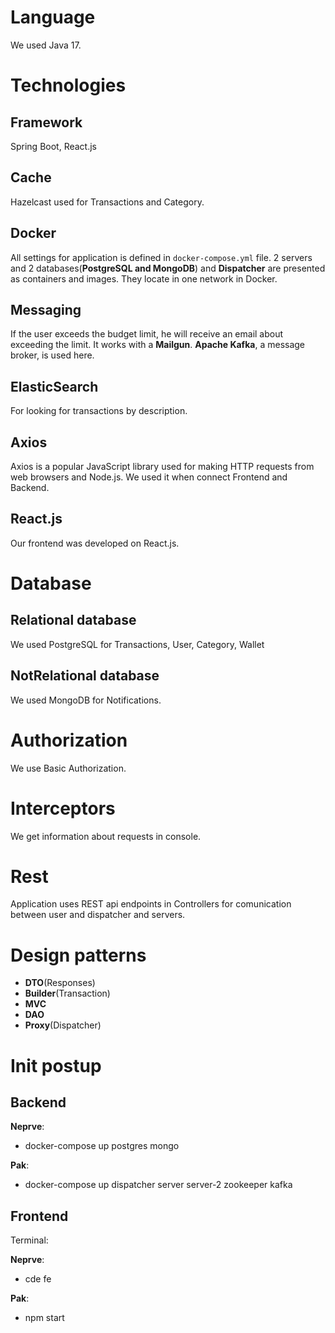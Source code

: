 # Language
We used Java 17.
# Technologies

## Framework
Spring Boot, React.js

## Cache

Hazelcast used for Transactions and Category. 

## Docker
All settings for application is defined in `docker-compose.yml` file.
2 servers and 2 databases(**PostgreSQL and MongoDB**) and **Dispatcher** are presented as containers and images. They locate in one network in Docker.

## Messaging
If the user exceeds the budget limit, he will receive an email about exceeding the limit. It works with a **Mailgun**. **Apache Kafka**, a message broker, is used here.



## ElasticSearch
For looking for transactions by description.


## Axios
Axios is a popular JavaScript library used for making HTTP requests from web browsers and Node.js. We used it when connect Frontend and Backend.



## React.js
Our frontend was developed on React.js.

# Database
## Relational database
We used PostgreSQL for Transactions, User, Category, Wallet
## NotRelational database
We used MongoDB for Notifications.

# Authorization
We use Basic Authorization.

# Interceptors
We get information about requests in console.

# Rest
Application uses REST api endpoints in Controllers for comunication between user and dispatcher and servers.

# Design patterns

- **DTO**(Responses)
- **Builder**(Transaction)
- **MVC**
- **DAO**
- **Proxy**(Dispatcher)
# Init postup
## Backend
**Neprve**:
- docker-compose up postgres mongo

**Pak**:
- docker-compose up dispatcher server server-2 zookeeper kafka
## Frontend
Terminal:

**Neprve**:
- cde fe

**Pak**:
- npm start
